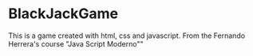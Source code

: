 # BlackJackGame
This is a game created with html, css and javascript. From the Fernando Herrera's course "Java Script Moderno""
